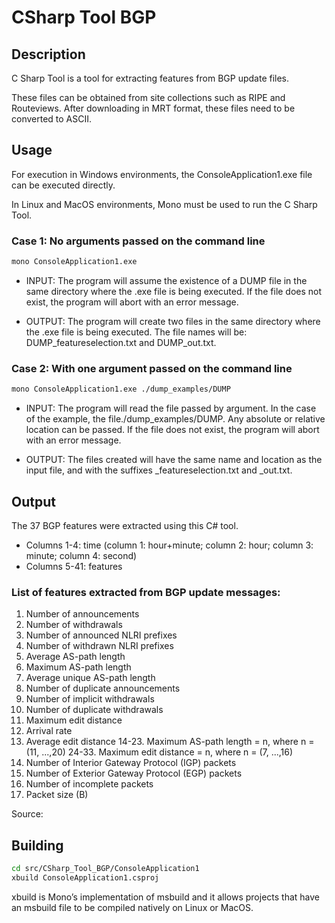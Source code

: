 # CSharp Tool BGP

## Description

C Sharp Tool is a tool for extracting features from BGP update files.

These files can be obtained from site collections such as RIPE and Routeviews. After downloading in MRT format, these files need to be converted to ASCII.

## Usage

For execution in Windows environments, the ConsoleApplication1.exe file can be executed directly.

In Linux and MacOS environments, Mono must be used to run the C Sharp Tool.

### Case 1: No arguments passed on the command line

```bash
mono ConsoleApplication1.exe
```

* INPUT: The program will assume the existence of a DUMP file in the same directory where the .exe file is being executed. If the file does not exist, the program will abort with an error message.

* OUTPUT: The program will create two files in the same directory where the .exe file is being executed. The file names will be: DUMP_featureselection.txt and DUMP_out.txt.

### Case 2: With one argument passed on the command line
```bash
mono ConsoleApplication1.exe ./dump_examples/DUMP
```

* INPUT: The program will read the file passed by argument. In the case of the example, the file./dump_examples/DUMP. Any absolute or relative location can be passed. If the file does not exist, the program will abort with an error message.

* OUTPUT: The files created will have the same name and location as the input file, and with the suffixes _featureselection.txt and _out.txt.

## Output

The 37 BGP features were extracted using this C# tool.

* Columns 1-4: time (column 1: hour+minute; column 2: hour; column 3: minute; column 4: second)
* Columns 5-41: features

### List of features extracted from BGP update messages:
1. Number of announcements
2. Number of withdrawals
3. Number of announced NLRI prefixes
4. Number of withdrawn NLRI prefixes
5. Average AS-path length
6. Maximum AS-path length
7. Average unique AS-path length
8. Number of duplicate announcements
9. Number of implicit withdrawals
10. Number of duplicate withdrawals
11. Maximum edit distance
12. Arrival rate
13. Average edit distance
14-23. Maximum AS-path length = n, where n = (11, ...,20)
24-33. Maximum edit distance = n, where n = (7, ...,16)
34. Number of Interior Gateway Protocol (IGP) packets
35. Number of Exterior Gateway Protocol (EGP) packets
36. Number of incomplete packets
37. Packet size (B)

Source: 

## Building

```bash
cd src/CSharp_Tool_BGP/ConsoleApplication1
xbuild ConsoleApplication1.csproj
```

xbuild is Mono’s implementation of msbuild and it allows projects that have an msbuild file to be compiled natively on Linux or MacOS.
